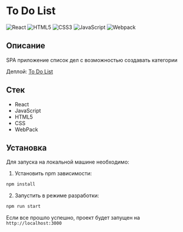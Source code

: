 # To Do List

![React](https://img.shields.io/badge/-React-61daf8?logo=react&logoColor=black)
![HTML5](https://img.shields.io/badge/-HTML5-e34f26?logo=html5&logoColor=white)
![CSS3](https://img.shields.io/badge/-CSS3-1572b6?logo=css3&logoColor=white)
![JavaScript](https://img.shields.io/badge/-JavaScript-f7df1e?logo=javaScript&logoColor=black)
![Webpack](https://img.shields.io/badge/-Webpack-99d6f8?logo=webpack&logoColor=black)

## Описание
SPA приложение список дел с возможностью создавать категории</br>

Деплой: [To Do List](https://rizametovd.github.io/react-to-do-list/)</br>

## Стек
* React
* JavaScript
* HTML5
* CSS
* WebPack

## Установка
Для запуска на локальной машине необходимо:</br>
1. Установить npm зависимости:</br>
```sh
npm install
```
2. Запустить в режиме разработки:</br>
```sh
npm run start
```
Если все прошло успешно, проект будет запущен на `http://localhost:3000`
